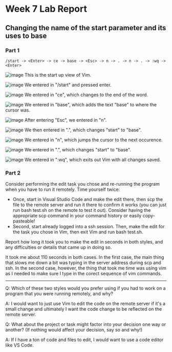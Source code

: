 # Week 7 Lab Report


## Changing the name of the start parameter and its uses to base


### Part 1

```
/start -> <Enter> -> ce -> base -> <Esc> -> n -> . -> n -> . -> :wq -> <Enter>
```

![image](week7-lab-report-screenshots/1.png)
This is the start up view of Vim.

![image](week7-lab-report-screenshots/2.png)
We entered in "/start" and pressed enter.

![image](week7-lab-report-screenshots/3.png)
We entered in "ce", which changes to the end of the word.

![image](week7-lab-report-screenshots/4.png)
We entered in "base", which adds the text "base" to where the cursor was.

![image](week7-lab-report-screenshots/5.png)
After entering "Esc", we entered in "n".

![image](week7-lab-report-screenshots/6.png)
We then entered in ".", which changes "start" to "base".

![image](week7-lab-report-screenshots/7.png)
We entered in "n", which jumps the cursor to the next occurence.

![image](week7-lab-report-screenshots/8.png)
We entered in ".", which changes "start" to "base".

![image](week7-lab-report-screenshots/9.png)
We entered in ":wq", which exits out Vim with all changes saved.


### Part 2
Consider performing the edit task you chose and re-running the program when you have to run it remotely. Time yourself twice:

* Once, start in Visual Studio Code and make the edit there, then scp the file to the remote server and run it there to confirm it works (you can just run bash test.sh on the remote to test it out). Consider having the appropriate scp command in your command history or easily copy-pasteable!
* Second, start already logged into a ssh session. Then, make the edit for the task you chose in Vim, then exit Vim and run bash test.sh.

Report how long it took you to make the edit in seconds in both styles, and any difficulties or details that came up in doing so.

It took me about 110 seconds in both cases. In the first case, the main thing that slows me down a bit was typing in the server address during scp and ssh. In the second case, however, the thing that took me time was using vim as I needed to make sure I type in the corect sequence of vim commands. 

---
Q: Which of these two styles would you prefer using if you had to work on a program that you were running remotely, and why?

A: I would want to just use Vim to edit the code on the remote server if it's a small change and ultimately I want the code change to be reflected on the remote server.

Q: What about the project or task might factor into your decision one way or another? (If nothing would affect your decision, say so and why!)

A: If I have a ton of code and files to edit, I would want to use a code editor like VS Code.
